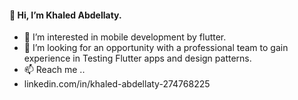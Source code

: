 #### 👋 Hi, I’m Khaled Abdellaty.
- 👀 I’m interested in mobile development by flutter.
- 💞️ I’m looking for an opportunity with a professional team to gain experience in Testing Flutter apps and design patterns.
- 📫 Reach me .. 
- linkedin.com/in/khaled-abdellaty-274768225


<!---
KhaledAbdellaty/KhaledAbdellaty is a ✨ special ✨ repository because its `README.md` (this file) appears on your GitHub profile.
You can click the Preview link to take a look at your changes.
--->
